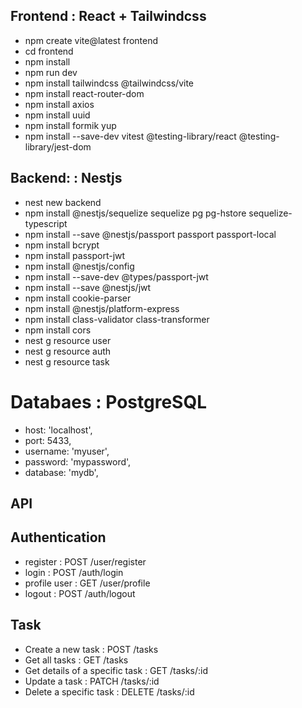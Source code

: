 ## Frontend : React + Tailwindcss
* npm create vite@latest frontend
* cd frontend
* npm install
* npm run dev
* npm install tailwindcss @tailwindcss/vite
* npm install react-router-dom
* npm install axios
* npm install uuid
* npm install formik yup
* npm install --save-dev vitest @testing-library/react @testing-library/jest-dom

## Backend: : Nestjs
* nest new backend
* npm install @nestjs/sequelize sequelize pg pg-hstore sequelize-typescript
* npm install --save @nestjs/passport passport passport-local
* npm install bcrypt
* npm install passport-jwt
* npm install @nestjs/config
* npm install --save-dev @types/passport-jwt
* npm install --save @nestjs/jwt
* npm install cookie-parser
* npm install @nestjs/platform-express
* npm install class-validator class-transformer
* npm install cors
* nest g resource user
* nest g resource auth
* nest g resource task

# Databaes : PostgreSQL
* host: 'localhost',
* port: 5433,
* username: 'myuser',
* password: 'mypassword',
* database: 'mydb',

## API
## Authentication
* register : POST /user/register
* login : POST /auth/login
* profile user : GET /user/profile
* logout : POST /auth/logout

## Task
* Create a new task : POST  /tasks
* Get all tasks : GET  /tasks
* Get details of a specific task : GET  /tasks/:id
* Update a task : PATCH  /tasks/:id
* Delete a specific task : DELETE  /tasks/:id




